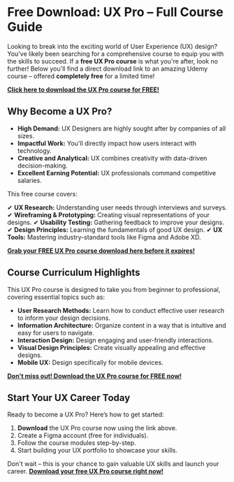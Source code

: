 # Free Download: UX Pro – Full Course Guide

Looking to break into the exciting world of User Experience (UX) design? You've likely been searching for a comprehensive course to equip you with the skills to succeed. If a **free UX Pro course** is what you're after, look no further! Below you'll find a direct download link to an amazing Udemy course – offered **completely free** for a limited time!

[**Click here to download the UX Pro course for FREE!**](https://udemywork.com/ux-pro)

## Why Become a UX Pro?

*   **High Demand:** UX Designers are highly sought after by companies of all sizes.
*   **Impactful Work:** You'll directly impact how users interact with technology.
*   **Creative and Analytical:** UX combines creativity with data-driven decision-making.
*   **Excellent Earning Potential:** UX professionals command competitive salaries.

This free course covers:

✔ **UX Research:** Understanding user needs through interviews and surveys.
✔ **Wireframing & Prototyping:** Creating visual representations of your designs.
✔ **Usability Testing:** Gathering feedback to improve your designs.
✔ **Design Principles:** Learning the fundamentals of good UX design.
✔ **UX Tools:** Mastering industry-standard tools like Figma and Adobe XD.

[**Grab your FREE UX Pro course download here before it expires!**](https://udemywork.com/ux-pro)

## Course Curriculum Highlights

This UX Pro course is designed to take you from beginner to professional, covering essential topics such as:

*   **User Research Methods:** Learn how to conduct effective user research to inform your design decisions.
*   **Information Architecture:** Organize content in a way that is intuitive and easy for users to navigate.
*   **Interaction Design:** Design engaging and user-friendly interactions.
*   **Visual Design Principles:** Create visually appealing and effective designs.
*   **Mobile UX:** Design specifically for mobile devices.

[**Don't miss out! Download the UX Pro course for FREE now!**](https://udemywork.com/ux-pro)

## Start Your UX Career Today

Ready to become a UX Pro? Here’s how to get started:

1.  **Download** the UX Pro course now using the link above.
2.  Create a Figma account (free for individuals).
3.  Follow the course modules step-by-step.
4.  Start building your UX portfolio to showcase your skills.

Don't wait – this is your chance to gain valuable UX skills and launch your career. **[Download your free UX Pro course right now!](https://udemywork.com/ux-pro)**
